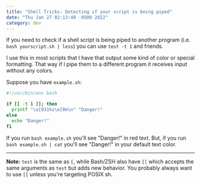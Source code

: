 ```yaml
---
title: "Shell Tricks: Detecting if your script is being piped"
date: "Thu Jan 27 02:13:48 -0500 2022"
category: dev
---
```


If you need to check if a shell script is being piped to another program (i.e.
`bash yourscript.sh | less`) you can use `test -t 1` and friends.

I use this in most scripts that I have that output some kind of color or
special formatting. That way if I pipe them to a different program it receives
input without any colors.

Suppose you have `example.sh`:

```bash
#!/usr/bin/env bash

if [[ -t 1 ]]; then
  printf "\e[031%s\e[0m\n" "Danger!"
else
  echo "Danger!"
fi
```

If you run `bash example.sh` you'll see "Danger!" in red text. But, if you run
`bash example.sh | cat` you'll see "Danger!" in your default text color.

---

**Note:** `test` is the same as `[`, while Bash/ZSH also have `[[` which accepts
    the same arguments as `test` but adds new behavior. You probably always
    want to use `[[` unless you're targeting POSIX sh.
